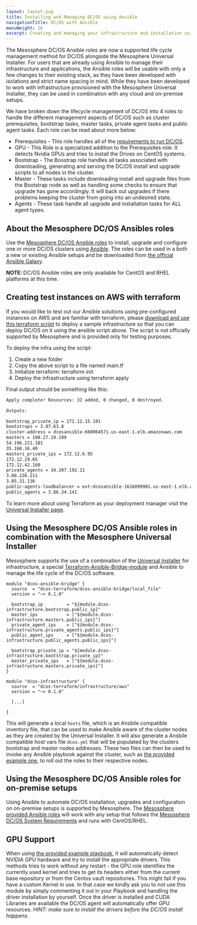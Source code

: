 ```yaml
---
layout: layout.pug
title: Installing and Managing DC/OS using Ansible
navigationTitle: DC/OS with Ansible
menuWeight: 16
excerpt: Creating and managing your infrastructure and installation using Ansible modules.
---
```


The Mesosphere DC/OS Ansible roles are now a supported life cycle management method for DC/OS alongside the Mesosphere Universal Installer. For users that are already using Ansible to manage their infrastructure and applications, the Ansible roles will be usable with only a few changes to their existing stack, as they have been developed with isolations and strict name spacing in mind. While they have been developed to work with infrastructure provisioned with the Mesosphere Universal Installer, they can be used in combination with any cloud and on-premise setups.

We have broken down the lifecycle management of DC/OS into 4 roles to handle the different management aspects of DC/OS such as cluster prerequisites, bootstrap tasks, master tasks, private agent tasks and public agent tasks. Each role can be read about more below:

- Prerequisites - This role handles all of the [requirements to run DC/OS](/1.12/installing/production/system-requirements/#software-prerequisites).
- GPU - This Role is a specialized addition to the Prerequisites role. It detects Nvidia GPUs and tries to install the Drives on CentOS systems.
- Bootstrap - The Boostrap role handles all tasks associated with downloading, generating and serving the DC/OS install and upgrade scripts to all nodes in the cluster.
- Master - These tasks include downloading install and upgrade files from the Bootstrap node as well as handling some checks to ensure that upgrade has gone accordingly. It will back out upgrades if there problems keeping the cluster from going into an undesired state.
- Agents - These task handle all upgrade and installation tasks for ALL agent types.


## About the Mesosphere DC/OS Ansibles roles

Use the [Mesosphere DC/OS Ansible roles](https://github.com/dcos/dcos-ansible) to install, upgrade and configure one or more DC/OS clusters using [Ansible](https://www.ansible.com/). The roles can be used in a both a new or existing Ansible setups and be downloaded from [the official Ansible Galaxy](https://galaxy.ansible.com/dcos/dcos_ansible).

<p class="message--note"><strong>NOTE: </strong>DC/OS Ansible roles are only available for CentOS and RHEL platforms at this time.</p>

## Creating test instances on AWS with terraform
If you would like to test out our Ansible solutions using pre-configured instances on AWS and are familiar with terraform, please [download and use this terraform script](https://gist.github.com/geekbass/45eb978fb420ae0da13f00fdfa0cd1c5) to deploy a sample infrastructure so that you can deploy DC/OS on it using the ansible script above. The script is not officially supported by Mesosphere and is provided only for testing purposes.

To deploy the infra using the script:

1. Create a new folder
2. Copy the above script to a file named main.tf
3. Initialize terraform: terraform init
4. Deploy the infrastructure using terraform apply

Final output should be something like this:

```bash
Apply complete! Resources: 32 added, 0 changed, 0 destroyed.

Outputs:

bootstrap_private_ip = 172.12.15.101
bootstraps = 3.87.63.8
cluster-address = dcosansible-660064571.us-east-1.elb.amazonaws.com
masters = 100.27.19.199
54.196.221.181
35.168.16.40
masters_private_ips = 172.12.6.95
172.12.29.65
172.12.42.160
private_agents = 34.207.192.11
3.80.226.211
3.85.31.136
public-agents-loadbalancer = ext-dcosansible-1616099901.us-east-1.elb.amazonaws.com
public_agents = 3.86.34.141
```

To learn more about using Terraform as your deployment manager visit the [Universal Installer page](/1.12/installing/evaluation/).

## Using the Mesosphere DC/OS Ansible roles in combination with the Mesosphere Universal Installer

Mesosphere supports the use of a combination of the [Universal Installer](/1.12/installing/evaluation/mesosphere-supported-methods/) for infrastructure, a special [Terraform-Ansible-Bridge-module](https://github.com/dcos-terraform/terraform-localfile-dcos-ansible-bridge) and Ansible to manage the life cycle of the DC/OS software.

```hcl
module "dcos-ansible-bridge" {
  source  = "dcos-terraform/dcos-ansible-bridge/local_file"
  version = "~> 0.1.0"

  bootstrap_ip         = "${module.dcos-infrastructure.bootstrap.public_ip}"
  master_ips           = ["${module.dcos-infrastructure.masters.public_ips}"]
  private_agent_ips    = ["${module.dcos-infrastructure.private_agents.public_ips}"]
  public_agent_ips     = ["${module.dcos-infrastructure.public_agents.public_ips}"]

  bootstrap_private_ip = "${module.dcos-infrastructure.bootstrap.private_ip}"
  master_private_ips   = ["${module.dcos-infrastructure.masters.private_ips}"]
}

module "dcos-infrastructure" {
  source  = "dcos-terraform/infrastructure/aws"
  version = "~> 0.1.0"

  [...]

}
```

This will generate a local `hosts` file, which is an Ansbile compatible inventory file, that can be used to make Ansible aware of the cluster nodes as they are created by the Universal Installer. It will also generate a Ansbile compatible host vars file `dcos.yml` that will be populated by the clusters bootstrap and master nodes addresses. These two files can then be used to invoke any Ansible playbook against the cluster, such as [the provided example one](https://github.com/dcos/dcos-ansible/blob/master/dcos.yml), to roll out the roles to their respective nodes.

## Using the Mesosphere DC/OS Ansible roles for on-premise setups

Using Ansible to automate DC/OS installation, upgrades and configuration on on-premise setups is supported by Mesosphere. The [Mesosphere provided Ansible roles](https://galaxy.ansible.com/dcos/dcos_ansible) will work with any setup that follows the [Mesosphere DC/OS System Requirements](/1.12/installing/production/system-requirements/) and runs with CentOS/RHEL.

## GPU Support
When using [the provided example playbook](https://github.com/dcos/dcos-ansible/blob/master/dcos.yml), it will automatically detect NVIDIA GPU hardware and try to install the appropriate drivers. This methods tries to work without any restart - the GPU role identifies the currently used kernel and tries to get its headers either from the current base repository or from the Centos vault repositories. This might fail if you have a custom Kernel in use. In that case we kindly ask you to not use this module by simply commenting it out in your Playbook and handling the driver installation by yourself. Once the driver is installed and CUDA Libraries are available the DC/OS agent will automatically offer GPU resources. _HINT: make sure to install the drivers before the DC/OS install happens._
